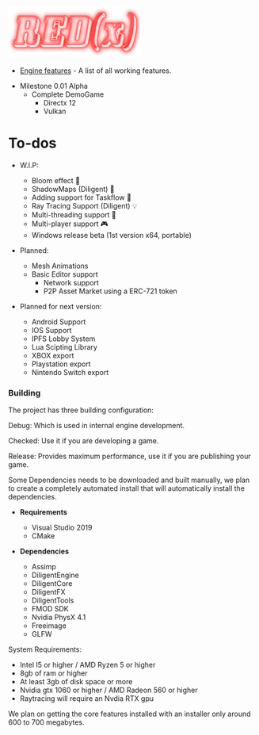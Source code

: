 ![REDx Engine Logo](coollogo_com-117703856.png "REDx Engine Logo") 
* [Engine features](https://github.com/Redeaux-Games/REDx-Game-Engine/blob/master/FEATURES.md) - A list of all working features.


+ Milestone 0.01 Alpha
	- Complete DemoGame
        - Directx 12
        - Vulkan

# To-dos 

  + W.I.P:
    - Bloom effect 🌋
    - ShadowMaps (Diligent) 💪
    - Adding support for Taskflow 🤯
    - Ray Tracing Support (Diligent) 💡
    - Multi-threading support 💪
    - Multi-player support 🎮
    - Windows release beta (1st version x64, portable)
	
  + Planned:
	- Mesh Animations
	- Basic Editor support
        - Network support
        - P2P Asset Market using a ERC-721 token

  + Planned for next version:
    - Android Support
    - IOS Support
    - IPFS Lobby System
    - Lua Scipting Library
    - XBOX export
    - Playstation export
    - Nintendo Switch export


### Building
The project has three building configuration:

Debug: Which is used in internal engine development.

Checked: Use it if you are developing a game.

Release: Provides maximum performance, use it if you are publishing your game.


Some Dependencies needs to be downloaded and built manually,
we plan to create a completely automated install that will automatically
install the dependencies.

+ __Requirements__
  - Visual Studio 2019
  - CMake

+ __Dependencies__
  - Assimp
  - DiligentEngine
  - DiligentCore
  - DiligentFX
  - DiligentTools
  - FMOD SDK
  - Nvidia PhysX 4.1
  - Freeimage
  - GLFW 

System Requirements:
  - Intel I5 or higher / AMD Ryzen 5 or higher
  - 8gb of ram or higher
  - At least 3gb of disk space or more
  - Nvidia gtx 1060 or higher / AMD Radeon 560 or higher
  - Raytracing will require an Nvdia RTX gpu

We plan on getting the core features installed with 
an installer only around 600 to 700 megabytes.

  
  
  
  
  
  
  
  
  
  
  
  
  
  
  
  
  
  
  
  
  
  
  
  
  
  

